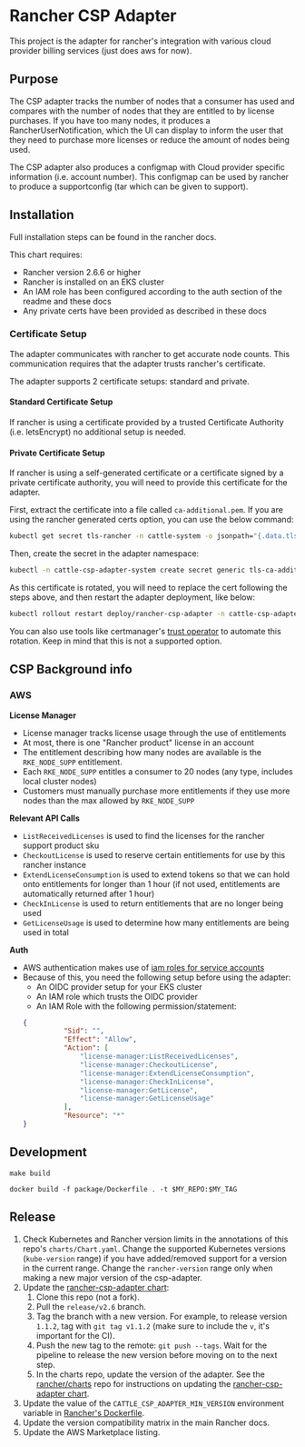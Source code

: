 # Rancher CSP Adapter

This project is the adapter for rancher's integration with various cloud provider billing services (just does aws for now).

## Purpose

The CSP adapter tracks the number of nodes that a consumer has used and compares with the number of nodes that they are
entitled to by license purchases. If you have too many nodes, it produces a RancherUserNotification, which the UI
can display to inform the user that they need to purchase more licenses or reduce the amount of nodes being used.

The CSP adapter also produces a configmap with Cloud provider specific information (i.e. account number). This configmap
can be used by rancher to produce a supportconfig (tar which can be given to support).

## Installation

Full installation steps can be found in the rancher docs.

This chart requires:

- Rancher version 2.6.6 or higher
- Rancher is installed on an EKS cluster
- An IAM role has been configured according to the auth section of the readme and these docs
- Any private certs have been provided as described in these docs

### Certificate Setup

The adapter communicates with rancher to get accurate node counts. This communication requires that the adapter trusts rancher's certificate.

The adapter supports 2 certificate setups: standard and private.

#### Standard Certificate Setup

If rancher is using a certificate provided by a trusted Certificate Authority (i.e. letsEncrypt) no additional setup is needed.

#### Private Certificate Setup

If rancher is using a self-generated certificate or a certificate signed by a private certificate authority, you will need to provide this certificate for the adapter.

First, extract the certificate into a file called `ca-additional.pem`. If you are using the rancher generated certs option, you can use the below command:

```bash
kubectl get secret tls-rancher -n cattle-system -o jsonpath="{.data.tls\.crt}" | base64 -d  >> ca-additional.pem
```

Then, create the secret in the adapter namespace:

```bash
kubectl -n cattle-csp-adapter-system create secret generic tls-ca-additional --from-file=ca-additional.pem
```

As this certificate is rotated, you will need to replace the cert following the steps above, and then restart the adapter deployment, like below:

```bash
kubectl rollout restart deploy/rancher-csp-adapter -n cattle-csp-adapter-system
```

You can also use tools like certmanager's [trust operator](https://cert-manager.io/docs/projects/trust/) to automate this rotation. Keep in mind that this is not a supported option.

## CSP Background info 


### AWS

**License Manager**
- License manager tracks license usage through the use of entitlements
- At most, there is one "Rancher product" license in an account
- The entitlement describing how many nodes are available is the `RKE_NODE_SUPP` entitlement.
- Each `RKE_NODE_SUPP` entitles a consumer to 20 nodes (any type, includes local cluster nodes)
- Customers must manually purchase more entitlements if they use more nodes than the max allowed by `RKE_NODE_SUPP`

**Relevant API Calls**
- `ListReceivedLicenses` is used to find the licenses for the rancher support product sku
- `CheckoutLicense` is used to reserve certain entitlements for use by this rancher instance
- `ExtendLicenseConsumption` is used to extend tokens so that we can hold onto entitlements for longer than 1 hour (if not used, entitlements are automatically returned after 1 hour)
- `CheckInLicense` is used to return entitlements that are no longer being used
- `GetLicenseUsage` is used to determine how many entitlements are being used in total

**Auth**
- AWS authentication makes use of [iam roles for service accounts](https://docs.aws.amazon.com/eks/latest/userguide/iam-roles-for-service-accounts.html)
- Because of this, you need the following setup before using the adapter:
  - An OIDC provider setup for your EKS cluster
  - An IAM role which trusts the OIDC provider
  - An IAM Role with the following permission/statement:
  ```json
  {
            "Sid": "",
            "Effect": "Allow",
            "Action": [
                "license-manager:ListReceivedLicenses",
                "license-manager:CheckoutLicense",
                "license-manager:ExtendLicenseConsumption",
                "license-manager:CheckInLicense",
                "license-manager:GetLicense",
                "license-manager:GetLicenseUsage"
            ],
            "Resource": "*"
  }
  ```

## Development
`make build`

`docker build -f package/Dockerfile . -t $MY_REPO:$MY_TAG`

## Release

1. Check Kubernetes and Rancher version limits in the annotations of this repo's `charts/Chart.yaml`. Change the supported Kubernetes versions (`kube-version` range) if you have added/removed support for a version in the current range. Change the `rancher-version` range only when making a new major version of the csp-adapter.
2. Update the [rancher-csp-adapter chart](https://github.com/rancher/charts/blob/dev-v2.6/packages/rancher-csp-adapter/package.yaml):
    1. Clone this repo (not a fork).
    2. Pull the `release/v2.6` branch.
    3. Tag the branch with a new version. For example, to release version `1.1.2`, tag with `git tag v1.1.2` (make sure to include the `v`, it's important for the CI).
    4. Push the new tag to the remote: `git push --tags`. Wait for the pipeline to release the new version before moving on to the next step.
    5. In the charts repo, update the version of the adapter. See the [rancher/charts](https://github.com/rancher/charts/tree/dev-v2.6) repo for instructions on updating the [rancher-csp-adapter chart](https://github.com/rancher/charts/blob/dev-v2.6/packages/rancher-csp-adapter/package.yaml).
3. Update the value of the `CATTLE_CSP_ADAPTER_MIN_VERSION` environment variable in [Rancher's Dockerfile](https://github.com/rancher/rancher/blob/release/v2.6/package/Dockerfile).
4. Update the version compatibility matrix in the main Rancher docs.
5. Update the AWS Marketplace listing.
